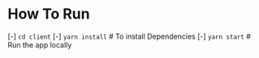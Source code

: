 # How To Run 

  [-] `cd client`
  [-] `yarn install` # To install Dependencies
  [-] `yarn start` # Run the app locally
